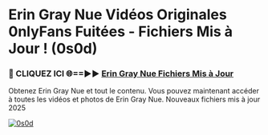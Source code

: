# Erin Gray Nue Vidéos Originales 0nlyFans Fuitées - Fichiers Mis à Jour ! (0s0d)

<h3>🔴 CLIQUEZ ICI 🌐==►► <a href="https://tinyurl.com/2pmr4ezf" rel="nofollow">Erin Gray Nue Fichiers Mis à Jour</a></h3>

Obtenez Erin Gray Nue et tout le contenu. Vous pouvez maintenant accéder à toutes les vidéos et photos de Erin Gray Nue. Nouveaux fichiers mis à jour 2025

[![0s0d](https://i.imgur.com/6SNvagu.gif)](https://tinyurl.com/2pmr4ezf)

